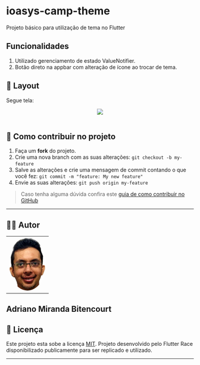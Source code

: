 # ioasys-camp-theme
Projeto básico para utilização de tema no Flutter

## Funcionalidades
1. Utilizado gerenciamento de estado ValueNotifier.
2. Botão direto na appbar com alteração de ícone ao trocar de tema.
## 🎨 Layout

Segue tela:
<table>
<div align="center">
<img src="https://github.com/ambitencourt/ioasys-camp/blob/main/ioasys_camp_theme/assets/Ioasys%20Camp%20Theme.gif" />
</div>
</table>

## 💪 Como contribuir no projeto

1. Faça um **fork** do projeto.
2. Crie uma nova branch com as suas alterações: `git checkout -b my-feature`
3. Salve as alterações e crie uma mensagem de commit contando o que você fez: `git commit -m "feature: My new feature"`
4. Envie as suas alterações: `git push origin my-feature`
> Caso tenha alguma dúvida confira este [guia de como contribuir no GitHub](./CONTRIBUTING.md)

---

## 🙎‍♂️ Autor

<table>
  <tr>
    <td align="center"><a href="https://github.com/ambitencourt"><img style="border-radius: 50%;" src="https://github.com/ambitencourt/Flutter-Race/blob/main/assets/images/Banner2.png" width="100px;"</td>   
  </tr>
  
</table>

Adriano Miranda Bitencourt
---

## 📝 Licença

Este projeto esta sobe a licença [MIT](./LICENSE).
Projeto desenvolvido pelo Flutter Race disponibilizado publicamente para ser replicado e utilizado.


---
